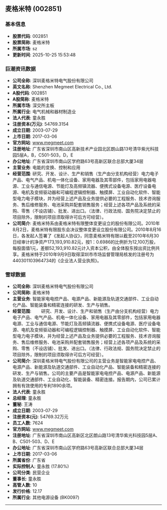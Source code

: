 ## 麦格米特 (002851)

### 基本信息

- **股票代码**: 002851
- **股票简称**: 麦格米特
- **所属市场**: sz
- **更新时间**: 2025-10-25 15:53:48

### 巨潮资讯数据

- **公司全称**: 深圳麦格米特电气股份有限公司
- **英文名称**: Shenzhen Megmeet Electrical Co., Ltd.
- **A股代码**: 002851
- **A股简称**: 麦格米特
- **所属市场**: 深交所主板
- **所属行业**: 电气机械和器材制造业
- **法人代表**: 童永胜
- **注册资本(万元)**: 54769.3154
- **成立日期**: 2003-07-29
- **上市日期**: 2017-03-06
- **官方网站**: www.megmeet.com
- **注册地址**: 广东省深圳市南山区高新技术产业园北区朗山路13号清华紫光科技园5层A，B，C501-503，D，E
- **办公地址**: 广东省深圳市南山区学府路63号高新区联合总部大厦34层
- **主营业务**: 电能的变换、控制和应用
- **经营范围**: 研究、开发、设计、生产和销售（生产由分支机构经营）电力电子产品、电气产品、机电一体化设备、家用电器及其零部件，包括家用电器电源、工业与通信电源、节能灯及高频镇流器、便携式设备电源、医疗设备电源、电机及变频驱动器和可编程逻辑控制器、触摸屏、工业自动化软件、智能型电力电子模块，并为经营上述产品及业务提供必要的工程服务、技术咨询服务、售后维修服务、电池采购并配套销售服务；经营上述各项产品及系统的采购、零售（不设店铺）、批发、进出口。（法律、行政法规、国务院决定禁止的项目除外，限制的项目须取得许可后方可经营）。
- **公司简介**: 麦格米特系由麦格米特有限整体变更设立的股份有限公司。2010年8月2日，麦格米特有限股东会决议整体变更设立股份有限公司。2010年8月16日，各发起人签署了《发起人协议》，同意麦格米特有限以截至2010年6月30日经审计的净资产173,193,910.82元，按1：0.6986的比例折为12,100万股，每股面值1元，差额52,193,910.82元计入资本公积，由全体股东按出资比例共享。麦格米特于2010年9月9日取得深圳市市场监督管理局核发的注册号为440301103964734的《企业法人营业执照》。

### 雪球数据

- **公司全称**: 深圳麦格米特电气股份有限公司
- **公司简称**: 麦格米特
- **主营业务**: 智能家电电控产品、电源产品、新能源及轨道交通部件、工业自动化产品、智能装备和精密连接的研发、生产与销售。
- **经营范围**: 　　研究、开发、设计、生产和销售（生产由分支机构经营）电力电子产品、电气产品、机电一体化设备、家用电器及其零部件，包括家用电器电源、工业与通信电源、节能灯及高频镇流器、便携式设备电源、医疗设备电源、电机及变频驱动器和可编程逻辑控制器、触摸屏、工业自动化软件、智能型电力电子模块，并为经营上述产品及业务提供必要的工程服务、技术咨询服务、售后维修服务、电池采购并配套销售服务；经营上述各项产品及系统的采购、零售（不设店铺）、批发、进出口。（法律、行政法规、国务院决定禁止的项目除外，限制的项目须取得许可后方可经营）。
- **公司简介**: 深圳麦格米特电气股份有限公司的主营业务是智能家电电控产品、电源产品、新能源及轨道交通部件、工业自动化产品、智能装备和精密连接的研发、生产与销售。公司的主要产品是智能家电电控产品、电源产品、新能源及轨道交通部件、工业自动化、智能装备、精密连接。报告期内，公司已累计拥有有效使用的专利1890余项。
- **法人代表**: 童永胜
- **总经理**: 童永胜
- **董秘**: 王涛
- **成立日期**: 2003-07-29
- **注册资本(元)**: 54769.32万元
- **员工人数**: 7624
- **官方网站**: www.megmeet.com
- **注册地址**: 广东省深圳市南山区高新区北区朗山路13号清华紫光科技园5层A、B、C501-503、D、E
- **办公地址**: 广东省深圳市南山区学府路63号高新区联合总部大厦34层
- **上市日期**: 2017-03-06
- **所属省份**: 广东省
- **实际控制人**: 童永胜 (17.80%)
- **公司分类**: 民营企业
- **董事长**: 童永胜
- **高管人数**: 10
- **发行价格**: 12.17
- **所属行业**: 其他电源设备 (BK0097)

---